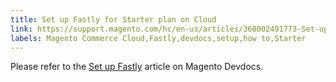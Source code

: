 ```yaml
---
title: Set up Fastly for Starter plan on Cloud
link: https://support.magento.com/hc/en-us/articles/360002491773-Set-up-Fastly-for-Starter-plan-on-Cloud
labels: Magento Commerce Cloud,Fastly,devdocs,setup,how to,Starter
---
```


Please refer to the [Set up Fastly](https://devdocs.magento.com/guides/v2.3/cloud/cdn/configure-fastly.html) article on Magento Devdocs.